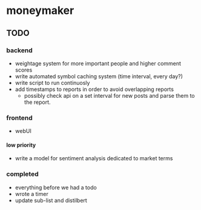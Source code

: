# moneymaker
 
## TODO
### backend

- weightage system for more important people and higher comment scores
- write automated symbol caching system (time interval, every day?)
- write script to run continuosly
- add timestamps to reports in order to avoid overlapping reports
    - possibly check api on a set interval for new posts and parse them to the report.

### frontend
- webUI 


#### low priority
- write a model for sentiment analysis dedicated to market terms

### completed
- everything before we had a todo
- wrote a timer
- update sub-list and distilbert